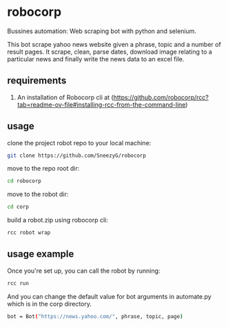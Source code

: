# robocorp
Bussines automation: Web scraping bot with python and selenium.

This bot scrape yahoo news website given a phrase, topic and a number of result pages. It scrape, clean, parse dates, download image relating to a particular news and finally write the news data to an excel file.



## requirements
1. An installation of Robocorp cli at (https://github.com/robocorp/rcc?tab=readme-ov-file#installing-rcc-from-the-command-line)



## usage
clone the project robot repo to your local machine:
  ```bash
  git clone https://github.com/SneezyG/robocorp
  ```
  
move to the repo root dir:
  ```bash
  cd robocorp
  ```

move to the robot dir:
  ```bash
  cd corp
  ```
  
build a robot.zip using robocorp cli:
  ```bash
  rcc robot wrap
  ```
  
  
## usage example
Once you're set up, you can call the robot by running:

```bash
rcc run
```

And you can change the default value for bot arguments in automate.py which is in the corp directory.

```bash
bot = Bot("https://news.yahoo.com/", phrase, topic, page)
```





